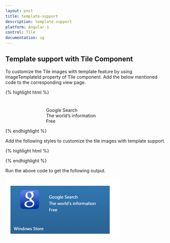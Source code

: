 ```yaml
---
layout: post
title: template-support
description: template-support
platform: Angular-1
control: Tile
documentation: ug
---
```


## Template support with Tile Component  

To customize the Tile images with template feature by using imageTemplateId property of Tile component. Add the below mentioned code to the corresponding view page.

{% highlight html %}

  <div class="e-tile-group" id="groupTile">
    <div class="e-tile-column">
        <div id="tile1" ej-tile e-tilesize="wide" e-text="Windows Store" e-imagetemplateid="imageTemplate" e-imageposition="fill">
        </div>
    </div>
    <div id="imageTemplate">
        <div id="appimage">
        </div>
        <div class="tileMargin">
            <span class="caption">Google Search</span><br />
            <span class="description">The world’s information</span><br />
            <span class="sub">Free</span>
        </div>
    </div>
  </div>
   
{% endhighlight %}

Add the following styles to customize the tile images with template support.

{% highlight html %}

 <style>
        #appimage {
            background-image: url("http://js.syncfusion.com/UG/mobile/content/google.png");
            background-position: center center;
            background-repeat: no-repeat;
            background-size: 50% auto;
            display: table-cell;
            width: 45%;
        }

        .tileMargin {
            display: table-cell;
            padding-top: 25px;
        }

        .e-tile-template {
            display: table;
            height: 100%;
            width: 100%;
        }
    </style>
   
{% endhighlight %}

Run the above code to get the following output.

![](Template_images\Template_img1.png)

